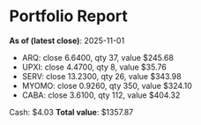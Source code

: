# Portfolio Report
**As of (latest close)**: 2025-11-01

- ARQ: close 6.6400, qty 37, value $245.68
- UPXI: close 4.4700, qty 8, value $35.76
- SERV: close 13.2300, qty 26, value $343.98
- MYOMO: close 0.9260, qty 350, value $324.10
- CABA: close 3.6100, qty 112, value $404.32

Cash: $4.03
**Total value**: $1357.87